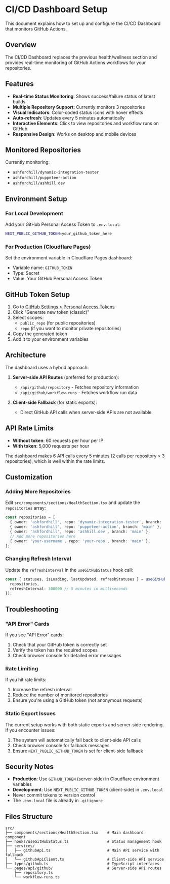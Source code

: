 # CI/CD Dashboard Setup

This document explains how to set up and configure the CI/CD Dashboard that monitors GitHub Actions.

## Overview

The CI/CD Dashboard replaces the previous health/wellness section and provides real-time monitoring of GitHub Actions workflows for your repositories.

## Features

- **Real-time Status Monitoring**: Shows success/failure status of latest builds
- **Multiple Repository Support**: Currently monitors 3 repositories
- **Visual Indicators**: Color-coded status icons with hover effects
- **Auto-refresh**: Updates every 5 minutes automatically
- **Interactive Elements**: Click to view repositories and workflow runs on GitHub
- **Responsive Design**: Works on desktop and mobile devices

## Monitored Repositories

Currently monitoring:
- `ashfordhill/dynamic-integration-tester`
- `ashfordhill/puppeteer-action`
- `ashfordhill/ashhill.dev`

## Environment Setup

### For Local Development

Add your GitHub Personal Access Token to `.env.local`:

```bash
NEXT_PUBLIC_GITHUB_TOKEN=your_github_token_here
```

### For Production (Cloudflare Pages)

Set the environment variable in Cloudflare Pages dashboard:
- Variable name: `GITHUB_TOKEN`
- Type: Secret
- Value: Your GitHub Personal Access Token

## GitHub Token Setup

1. Go to [GitHub Settings > Personal Access Tokens](https://github.com/settings/tokens)
2. Click "Generate new token (classic)"
3. Select scopes:
   - `public_repo` (for public repositories)
   - `repo` (if you want to monitor private repositories)
4. Copy the generated token
5. Add it to your environment variables

## Architecture

The dashboard uses a hybrid approach:

1. **Server-side API Routes** (preferred for production):
   - `/api/github/repository` - Fetches repository information
   - `/api/github/workflow-runs` - Fetches workflow run data

2. **Client-side Fallback** (for static exports):
   - Direct GitHub API calls when server-side APIs are not available

## API Rate Limits

- **Without token**: 60 requests per hour per IP
- **With token**: 5,000 requests per hour

The dashboard makes 6 API calls every 5 minutes (2 calls per repository × 3 repositories), which is well within the rate limits.

## Customization

### Adding More Repositories

Edit `src/components/sections/HealthSection.tsx` and update the `repositories` array:

```typescript
const repositories = [
  { owner: 'ashfordhill', repo: 'dynamic-integration-tester', branch: 'main' },
  { owner: 'ashfordhill', repo: 'puppeteer-action', branch: 'main' },
  { owner: 'ashfordhill', repo: 'ashhill.dev', branch: 'main' },
  // Add more repositories here
  { owner: 'your-username', repo: 'your-repo', branch: 'main' },
];
```

### Changing Refresh Interval

Update the `refreshInterval` in the `useGitHubStatus` hook call:

```typescript
const { statuses, isLoading, lastUpdated, refreshStatuses } = useGitHubStatus({
  repositories,
  refreshInterval: 300000 // 5 minutes in milliseconds
});
```

## Troubleshooting

### "API Error" Cards

If you see "API Error" cards:
1. Check that your GitHub token is correctly set
2. Verify the token has the required scopes
3. Check browser console for detailed error messages

### Rate Limiting

If you hit rate limits:
1. Increase the refresh interval
2. Reduce the number of monitored repositories
3. Ensure you're using a GitHub token (not anonymous requests)

### Static Export Issues

The current setup works with both static exports and server-side rendering. If you encounter issues:
1. The system will automatically fall back to client-side API calls
2. Check browser console for fallback messages
3. Ensure `NEXT_PUBLIC_GITHUB_TOKEN` is set for client-side fallback

## Security Notes

- **Production**: Use `GITHUB_TOKEN` (server-side) in Cloudflare environment variables
- **Development**: Use `NEXT_PUBLIC_GITHUB_TOKEN` (client-side) in `.env.local`
- Never commit tokens to version control
- The `.env.local` file is already in `.gitignore`

## Files Structure

```
src/
├── components/sections/HealthSection.tsx    # Main dashboard component
├── hooks/useGitHubStatus.ts                 # Status management hook
├── services/
│   ├── githubApi.ts                         # Main API service with fallback
│   └── githubApiClient.ts                   # Client-side API service
├── types/github.ts                          # TypeScript interfaces
└── pages/api/github/                        # Server-side API routes
    ├── repository.ts
    └── workflow-runs.ts
```